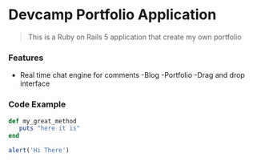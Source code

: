 # Devcamp Portfolio Application

> This is a Ruby on Rails 5 application that create my own portfolio

### Features
- Real time chat engine for comments
-Blog
-Portfolio
-Drag and drop interface

### Code Example

 ```Ruby
 def my_great_method
    puts "here it is"
 end
```

```JavaScript
alert('Hi There')
```
